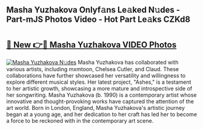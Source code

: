 ## Masha Yuzhakova Onlyf𝚊ns Le𝚊ked N𝚞des - Part-mJS Photos Video - Hot Part Le𝚊ks CZKd8

# <h2><a href="http://ab46178.deff.icu/?id=Masha+Yuzhakova">🔗 New 👉🔴 Masha Yuzhakova VIDEO Photos</a></h2>

[![Masha Yuzhakova N𝚞des](https://i.imgur.com/rIISA9y.gif)](http://ab46178.deff.icu/?id=Masha+Yuzhakova)
Masha Yuzhakova has collaborated with various artists, including mxmtoon, Chelsea Cutler, and Claud. These collaborations have further showcased her versatility and willingness to explore different musical styles. Her latest project, "Ashes," is a testament to her artistic growth, showcasing a more mature and introspective side of her songwriting. Masha Yuzhakova (b. 1990) is a contemporary artist whose innovative and thought-provoking works have captured the attention of the art world. Born in London, England, Masha Yuzhakova's artistic journey began at a young age, and her dedication to her craft has led her to become a force to be reckoned with in the contemporary art scene.
